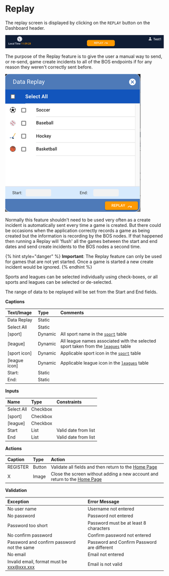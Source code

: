 # Replay

The replay screen is displayed by clicking on the `REPLAY` button on the Dashboard header.

![](../../../.gitbook/assets/screen-shot-2020-03-06-at-11.09.22-am.png)

The purpose of the Replay feature is to give the user a manual way to send, or re-send, game create incidents to all of the BOS endpoints if for any reason they weren't correctly sent before.

![](../../../.gitbook/assets/screen-shot-2020-03-06-at-11.09.33-am.png)

Normally this feature shouldn't need to be used very often as a create incident is automatically sent every time a game is created. But there could be occasions when the application correctly records a game as being created but the information is recording by the BOS nodes. If that happened then running a Replay will 'flush' all the games between the start and end dates and send create incidents to the BOS nodes a second time.

{% hint style="danger" %}
**Important**: The Replay feature can only be used for games that are not yet started. Once a game is started a new create incident would be ignored.
{% endhint %}

Sports and leagues can be selected individually using check-boxes, or all sports and leagues can be selected or de-selected.

The range of data to be replayed will be set from the Start and End fields.

**Captions**

| Text/Image | Type | Comments |
| :--- | :--- | :--- |
| Data Replay | Static |   |
| Select All | Static |   |
| \[sport\] | Dynamic | All sport name in the [`sport`](../../../database/objects/tables.md#sports) table |
| \[league\] | Dynamic |  All league names associated with the selected sport taken from the [`leagues`](../../../database/objects/tables.md#leagues) table |
| \[sport icon\] | Dynamic | Applicable sport icon in the [`sport`](../../../database/objects/tables.md#sports) table |
| \[league icon\] | Dynamic | Applicable league icon in the [`leagues`](../../../database/objects/tables.md#leagues) table |
| Start: | Static |  |
| End: | Static |  |

**Inputs**

| Name | Type | Constraints |
| :--- | :--- | :--- |
| Select All | Checkbox |   |
| \[sport\] | Checkbox |   |
| \[league\] | Checkbox |   |
| Start | List | Valid date from list |
| End | List | Valid date from list |

**Actions**

| Caption | Type | Action |
| :--- | :--- | :--- |
| REGISTER | Button | Validate all fields and then return to the [Home Page](../home-page.md) |
| X | Image | Close the screen without adding a new account and return to the [Home Page](../home-page.md) |

**Validation**

| **Exception** | Error Message |
| :--- | :--- |
| No user name | Username not entered |
| No password | Password not entered |
| Password too short | Password must be at least 8 characters |
| No confirm password | Confirm password not entered |
| Password and confirm password not the same | Password and Confirm Password are different |
| No email | Email not entered |
| Invalid email, format must be xxx@xxx.xxx | Email is not valid |



